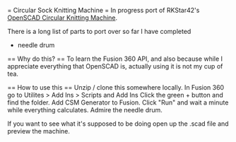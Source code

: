 = Circular Sock Knitting Machine = 
In progress port of RKStar42's [OpenSCAD Circular Knitting Machine](https://www.thingiverse.com/thing:6273014).

There is a long list of parts to port over so far I have completed
* needle drum

== Why do this? ==
To learn the Fusion 360 API, and also because while I appreciate everything that OpenSCAD is, actually using it is not my cup of tea.

== How to use this ==
Unzip / clone this somewhere locally. In Fusion 360 go to Utilites > Add Ins > Scripts and Add Ins
Click the green + button and find the folder. Add CSM Generator to Fusion. Click "Run" and wait a minute while everything calculates. Admire the needle drum. 

If you want to see what it's supposed to be doing open up the .scad file and preview the machine. 